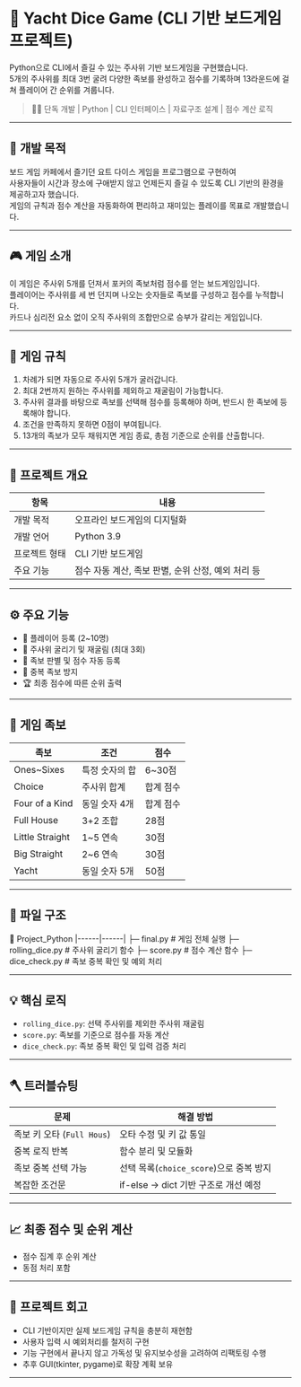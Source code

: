 # 🎲 Yacht Dice Game (CLI 기반 보드게임 프로젝트)

Python으로 CLI에서 즐길 수 있는 주사위 기반 보드게임을 구현했습니다.  
5개의 주사위를 최대 3번 굴려 다양한 족보를 완성하고 점수를 기록하며 13라운드에 걸쳐 플레이어 간 순위를 겨룹니다.

> 👨‍💻 단독 개발 | Python | CLI 인터페이스 | 자료구조 설계 | 점수 계산 로직

---

## 🎯 개발 목적

보드 게임 카페에서 즐기던 요트 다이스 게임을 프로그램으로 구현하여  
사용자들이 시간과 장소에 구애받지 않고 언제든지 즐길 수 있도록 CLI 기반의 환경을 제공하고자 했습니다.  
게임의 규칙과 점수 계산을 자동화하여 편리하고 재미있는 플레이를 목표로 개발했습니다.

---

## 🎮 게임 소개

이 게임은 주사위 5개를 던져서 포커의 족보처럼 점수를 얻는 보드게임입니다.  
플레이어는 주사위를 세 번 던지며 나오는 숫자들로 족보를 구성하고 점수를 누적합니다.  
카드나 심리전 요소 없이 오직 주사위의 조합만으로 승부가 갈리는 게임입니다.

---

## 🧠 게임 규칙

1. 차례가 되면 자동으로 주사위 5개가 굴러갑니다.
2. 최대 2번까지 원하는 주사위를 제외하고 재굴림이 가능합니다.
3. 주사위 결과를 바탕으로 족보를 선택해 점수를 등록해야 하며, 반드시 한 족보에 등록해야 합니다.
4. 조건을 만족하지 못하면 0점이 부여됩니다.
5. 13개의 족보가 모두 채워지면 게임 종료, 총점 기준으로 순위를 산출합니다.

---

## 🧩 프로젝트 개요

| 항목 | 내용 |
|------|------|
| 개발 목적 | 오프라인 보드게임의 디지털화 |
| 개발 언어 | Python 3.9 |
| 프로젝트 형태 | CLI 기반 보드게임 |
| 주요 기능 | 점수 자동 계산, 족보 판별, 순위 산정, 예외 처리 등 |

---

## ⚙️ 주요 기능

- 🎯 플레이어 등록 (2~10명)
- 🎲 주사위 굴리기 및 재굴림 (최대 3회)
- 🧮 족보 판별 및 점수 자동 등록
- 🚫 중복 족보 방지
- 🏆 최종 점수에 따른 순위 출력

---

## 🧠 게임 족보

| 족보 | 조건 | 점수 |
|------|------|------|
| Ones~Sixes | 특정 숫자의 합 | 6~30점 |
| Choice | 주사위 합계 | 합계 점수 |
| Four of a Kind | 동일 숫자 4개 | 합계 점수 |
| Full House | 3+2 조합 | 28점 |
| Little Straight | 1~5 연속 | 30점 |
| Big Straight | 2~6 연속 | 30점 |
| Yacht | 동일 숫자 5개 | 50점 |

---

## 📂 파일 구조

📁 Project_Python
|------|------|
├─ final.py # 게임 전체 실행
├─ rolling_dice.py # 주사위 굴리기 함수
├─ score.py # 점수 계산 함수
├─ dice_check.py # 족보 중복 확인 및 예외 처리

---

## 💡 핵심 로직

- `rolling_dice.py`: 선택 주사위를 제외한 주사위 재굴림
- `score.py`: 족보를 기준으로 점수를 자동 계산
- `dice_check.py`: 족보 중복 확인 및 입력 검증 처리

---

## 🪓 트러블슈팅

| 문제 | 해결 방법 |
|------|------|
| 족보 키 오타 (`Full Hous`) | 오타 수정 및 키 값 통일 |
| 중복 로직 반복 | 함수 분리 및 모듈화 |
| 족보 중복 선택 가능 | 선택 목록(`choice_score`)으로 중복 방지 |
| 복잡한 조건문 | if-else → dict 기반 구조로 개선 예정 |

---

## 📈 최종 점수 및 순위 계산

- 점수 집계 후 순위 계산
- 동점 처리 포함

---
## 💭 프로젝트 회고

- CLI 기반이지만 실제 보드게임 규칙을 충분히 재현함
- 사용자 입력 시 예외처리를 철저히 구현
- 기능 구현에서 끝나지 않고 가독성 및 유지보수성을 고려하여 리팩토링 수행
- 추후 GUI(tkinter, pygame)로 확장 계획 보유
---

